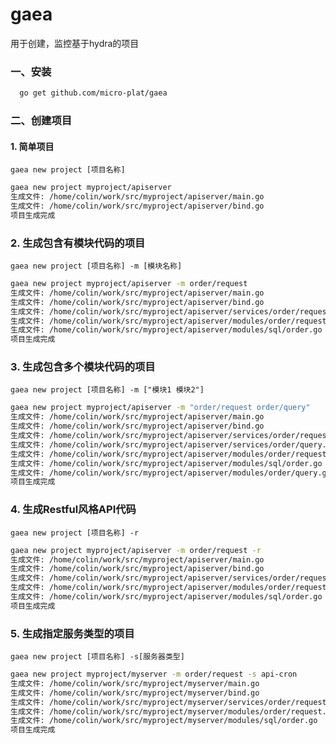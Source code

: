 # gaea
用于创建，监控基于hydra的项目


### 一、安装
```sh
  go get github.com/micro-plat/gaea
```

### 二、创建项目

#### 1. 简单项目
`gaea new project [项目名称]`

```sh
gaea new project myproject/apiserver
生成文件: /home/colin/work/src/myproject/apiserver/main.go
生成文件: /home/colin/work/src/myproject/apiserver/bind.go
项目生成完成
```

### 2. 生成包含有模块代码的项目
`gaea new project [项目名称] -m [模块名称]`

```sh
gaea new project myproject/apiserver -m order/request
生成文件: /home/colin/work/src/myproject/apiserver/main.go
生成文件: /home/colin/work/src/myproject/apiserver/bind.go
生成文件: /home/colin/work/src/myproject/apiserver/services/order/request.go
生成文件: /home/colin/work/src/myproject/apiserver/modules/order/request.go
生成文件: /home/colin/work/src/myproject/apiserver/modules/sql/order.go
项目生成完成
```

### 3. 生成包含多个模块代码的项目
`gaea new project [项目名称] -m ["模块1 模块2"]`

```sh
gaea new project myproject/apiserver -m "order/request order/query"
生成文件: /home/colin/work/src/myproject/apiserver/main.go
生成文件: /home/colin/work/src/myproject/apiserver/bind.go
生成文件: /home/colin/work/src/myproject/apiserver/services/order/request.go
生成文件: /home/colin/work/src/myproject/apiserver/services/order/query.go
生成文件: /home/colin/work/src/myproject/apiserver/modules/order/request.go
生成文件: /home/colin/work/src/myproject/apiserver/modules/sql/order.go
生成文件: /home/colin/work/src/myproject/apiserver/modules/order/query.go
项目生成完成
```


### 4. 生成Restful风格API代码
`gaea new project [项目名称] -r`

```sh
gaea new project myproject/apiserver -m order/request -r
生成文件: /home/colin/work/src/myproject/apiserver/main.go
生成文件: /home/colin/work/src/myproject/apiserver/bind.go
生成文件: /home/colin/work/src/myproject/apiserver/services/order/request.go
生成文件: /home/colin/work/src/myproject/apiserver/modules/order/request.go
生成文件: /home/colin/work/src/myproject/apiserver/modules/sql/order.go
项目生成完成
```


### 5. 生成指定服务类型的项目
`gaea new project [项目名称] -s[服务器类型]`

```sh
gaea new project myproject/myserver -m order/request -s api-cron
生成文件: /home/colin/work/src/myproject/myserver/main.go
生成文件: /home/colin/work/src/myproject/myserver/bind.go
生成文件: /home/colin/work/src/myproject/myserver/services/order/request.go
生成文件: /home/colin/work/src/myproject/myserver/modules/order/request.go
生成文件: /home/colin/work/src/myproject/myserver/modules/sql/order.go
项目生成完成
```

